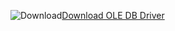 ![Download](../ssdt/media/download.png)[Download OLE DB Driver](../connect/oledb/download-oledb-driver-for-sql-server.md)
